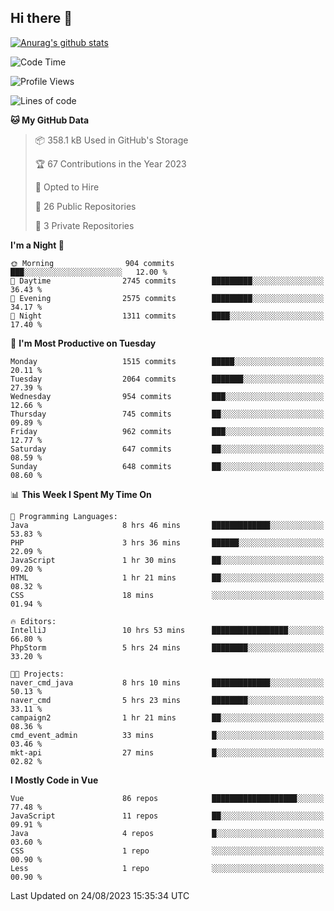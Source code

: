 ## Hi there 👋

[![Anurag's github stats](https://github-readme-stats.vercel.app/api?username=Songwonseok)](https://github.com/anuraghazra/github-readme-stats)



<!--START_SECTION:waka-->
![Code Time](http://img.shields.io/badge/Code%20Time-2%2C472%20hrs%2049%20mins-blue)

![Profile Views](http://img.shields.io/badge/Profile%20Views-0-blue)

![Lines of code](https://img.shields.io/badge/From%20Hello%20World%20I%27ve%20Written-35.0%20million%20lines%20of%20code-blue)

**🐱 My GitHub Data** 

> 📦 358.1 kB Used in GitHub's Storage 
 > 
> 🏆 67 Contributions in the Year 2023
 > 
> 💼 Opted to Hire
 > 
> 📜 26 Public Repositories 
 > 
> 🔑 3 Private Repositories 
 > 
**I'm a Night 🦉** 

```text
🌞 Morning                904 commits         ███░░░░░░░░░░░░░░░░░░░░░░   12.00 % 
🌆 Daytime                2745 commits        █████████░░░░░░░░░░░░░░░░   36.43 % 
🌃 Evening                2575 commits        █████████░░░░░░░░░░░░░░░░   34.17 % 
🌙 Night                  1311 commits        ████░░░░░░░░░░░░░░░░░░░░░   17.40 % 
```
📅 **I'm Most Productive on Tuesday** 

```text
Monday                   1515 commits        █████░░░░░░░░░░░░░░░░░░░░   20.11 % 
Tuesday                  2064 commits        ███████░░░░░░░░░░░░░░░░░░   27.39 % 
Wednesday                954 commits         ███░░░░░░░░░░░░░░░░░░░░░░   12.66 % 
Thursday                 745 commits         ██░░░░░░░░░░░░░░░░░░░░░░░   09.89 % 
Friday                   962 commits         ███░░░░░░░░░░░░░░░░░░░░░░   12.77 % 
Saturday                 647 commits         ██░░░░░░░░░░░░░░░░░░░░░░░   08.59 % 
Sunday                   648 commits         ██░░░░░░░░░░░░░░░░░░░░░░░   08.60 % 
```


📊 **This Week I Spent My Time On** 

```text
💬 Programming Languages: 
Java                     8 hrs 46 mins       █████████████░░░░░░░░░░░░   53.83 % 
PHP                      3 hrs 36 mins       ██████░░░░░░░░░░░░░░░░░░░   22.09 % 
JavaScript               1 hr 30 mins        ██░░░░░░░░░░░░░░░░░░░░░░░   09.20 % 
HTML                     1 hr 21 mins        ██░░░░░░░░░░░░░░░░░░░░░░░   08.32 % 
CSS                      18 mins             ░░░░░░░░░░░░░░░░░░░░░░░░░   01.94 % 

🔥 Editors: 
IntelliJ                 10 hrs 53 mins      █████████████████░░░░░░░░   66.80 % 
PhpStorm                 5 hrs 24 mins       ████████░░░░░░░░░░░░░░░░░   33.20 % 

🐱‍💻 Projects: 
naver_cmd_java           8 hrs 10 mins       █████████████░░░░░░░░░░░░   50.13 % 
naver_cmd                5 hrs 23 mins       ████████░░░░░░░░░░░░░░░░░   33.11 % 
campaign2                1 hr 21 mins        ██░░░░░░░░░░░░░░░░░░░░░░░   08.36 % 
cmd_event_admin          33 mins             █░░░░░░░░░░░░░░░░░░░░░░░░   03.46 % 
mkt-api                  27 mins             █░░░░░░░░░░░░░░░░░░░░░░░░   02.82 % 
```

**I Mostly Code in Vue** 

```text
Vue                      86 repos            ███████████████████░░░░░░   77.48 % 
JavaScript               11 repos            ██░░░░░░░░░░░░░░░░░░░░░░░   09.91 % 
Java                     4 repos             █░░░░░░░░░░░░░░░░░░░░░░░░   03.60 % 
CSS                      1 repo              ░░░░░░░░░░░░░░░░░░░░░░░░░   00.90 % 
Less                     1 repo              ░░░░░░░░░░░░░░░░░░░░░░░░░   00.90 % 
```




 Last Updated on 24/08/2023 15:35:34 UTC
<!--END_SECTION:waka-->
